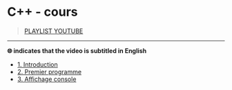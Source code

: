 # C++ - cours

> [PLAYLIST YOUTUBE](https://www.youtube.com/playlist?list=PLrSOXFDHBtfFKOzlm5iCBeXDTLxXdmxpx)

---

**🌐 indicates that the video is subtitled in English**

+ [1. Introduction](https://www.youtube.com/watch?v=f3UVQPbw32w)
+ [2. Premier programme](https://www.youtube.com/watch?v=FjG4HYo-Jm0)
+ [3. Affichage console](https://www.youtube.com/watch?v=lS4sXuTXkyI)
